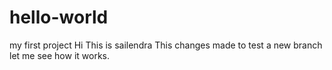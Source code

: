# hello-world
my first project
Hi This is sailendra
This changes made to test a new branch
let me see how it works.
